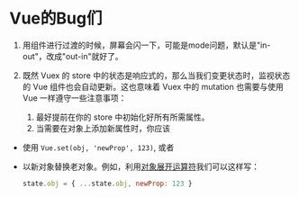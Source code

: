 # Vue的Bug们

1. 用<transition>组件进行过渡的时候，屏幕会闪一下，可能是mode问题，默认是"in-out"，改成"out-in"就好了。

2. 既然 Vuex 的 store 中的状态是响应式的，那么当我们变更状态时，监视状态的 Vue 组件也会自动更新。这也意味着 Vuex 中的 mutation 也需要与使用 Vue 一样遵守一些注意事项：
   1. 最好提前在你的 store 中初始化好所有所需属性。
   2. 当需要在对象上添加新属性时，你应该

- 使用 `Vue.set(obj, 'newProp', 123)`, 或者

- 以新对象替换老对象。例如，利用[对象展开运算符](https://github.com/tc39/proposal-object-rest-spread)我们可以这样写：

  ```js
  state.obj = { ...state.obj, newProp: 123 }
  ```